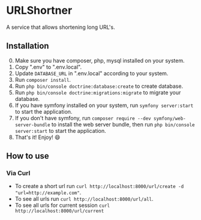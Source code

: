 # URLShortner
A service that allows shortening long URL's.

## Installation

0. Make sure you have composer, php, mysql installed on your system.
1. Copy ".env" to ".env.local".
2. Update `DATABASE_URL` in ".env.local" according to your system.
3. Run `composer install`.
4. Run `php bin/console doctrine:database:create` to create database.
5. Run `php bin/console doctrine:migrations:migrate` to migrate your database.
6. If you have symfony installed on your system, run `symfony server:start` to start the application.
7. If you don't have symfony, run `composer require --dev symfony/web-server-bundle` to install the web server bundle, then run `php bin/console server:start` to start the application.
8. That's it! Enjoy! :smile:

## How to use

### Via Curl

- To create a short url run `curl http://localhost:8000/url/create -d "url=http://example.com"`.
- To see all urls run `curl http://localhost:8000/url/all`.
- To see all urls for current session `curl http://localhost:8000/url/current`

